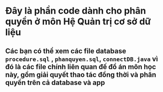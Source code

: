 # Đây là phần code dành cho phân quyền ở môn Hệ Quản trị cơ sở dữ liệu
## Các bạn có thể xem các file database `procedure.sql` , `phanquyen.sql`, `connectDB.java` vì đó là các file chính liên quan đế đồ án môn học này, gồm giải quyết thao tác đồng thời và phân quyền trên cả database và app

